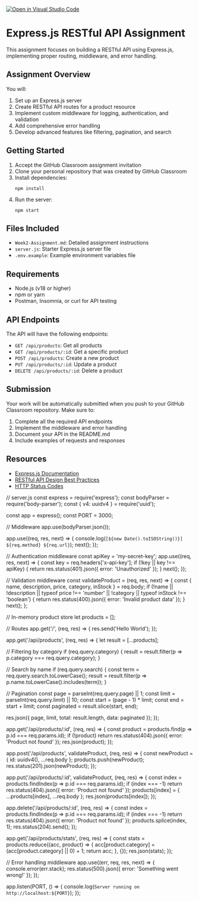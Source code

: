[![Open in Visual Studio Code](https://classroom.github.com/assets/open-in-vscode-2e0aaae1b6195c2367325f4f02e2d04e9abb55f0b24a779b69b11b9e10269abc.svg)](https://classroom.github.com/online_ide?assignment_repo_id=19915649&assignment_repo_type=AssignmentRepo)
# Express.js RESTful API Assignment

This assignment focuses on building a RESTful API using Express.js, implementing proper routing, middleware, and error handling.

## Assignment Overview

You will:
1. Set up an Express.js server
2. Create RESTful API routes for a product resource
3. Implement custom middleware for logging, authentication, and validation
4. Add comprehensive error handling
5. Develop advanced features like filtering, pagination, and search

## Getting Started

1. Accept the GitHub Classroom assignment invitation
2. Clone your personal repository that was created by GitHub Classroom
3. Install dependencies:
   ```
   npm install
   ```
4. Run the server:
   ```
   npm start
   ```

## Files Included

- `Week2-Assignment.md`: Detailed assignment instructions
- `server.js`: Starter Express.js server file
- `.env.example`: Example environment variables file

## Requirements

- Node.js (v18 or higher)
- npm or yarn
- Postman, Insomnia, or curl for API testing

## API Endpoints

The API will have the following endpoints:

- `GET /api/products`: Get all products
- `GET /api/products/:id`: Get a specific product
- `POST /api/products`: Create a new product
- `PUT /api/products/:id`: Update a product
- `DELETE /api/products/:id`: Delete a product

## Submission

Your work will be automatically submitted when you push to your GitHub Classroom repository. Make sure to:

1. Complete all the required API endpoints
2. Implement the middleware and error handling
3. Document your API in the README.md
4. Include examples of requests and responses

## Resources

- [Express.js Documentation](https://expressjs.com/)
- [RESTful API Design Best Practices](https://restfulapi.net/)
- [HTTP Status Codes](https://developer.mozilla.org/en-US/docs/Web/HTTP/Status)


// server.js
const express = require('express');
const bodyParser = require('body-parser');
const { v4: uuidv4 } = require('uuid');

const app = express();
const PORT = 3000;

// Middleware
app.use(bodyParser.json());

app.use((req, res, next) => {
  console.log(`[${new Date().toISOString()}] ${req.method} ${req.url}`);
  next();
});

// Authentication middleware
const apiKey = 'my-secret-key';
app.use((req, res, next) => {
  const key = req.headers['x-api-key'];
  if (!key || key !== apiKey) {
    return res.status(401).json({ error: 'Unauthorized' });
  }
  next();
});

// Validation middleware
const validateProduct = (req, res, next) => {
  const { name, description, price, category, inStock } = req.body;
  if (!name || !description || typeof price !== 'number' || !category || typeof inStock !== 'boolean') {
    return res.status(400).json({ error: 'Invalid product data' });
  }
  next();
};

// In-memory product store
let products = [];

// Routes
app.get('/', (req, res) => {
  res.send('Hello World');
});

app.get('/api/products', (req, res) => {
  let result = [...products];

  // Filtering by category
  if (req.query.category) {
    result = result.filter(p => p.category === req.query.category);
  }

  // Search by name
  if (req.query.search) {
    const term = req.query.search.toLowerCase();
    result = result.filter(p => p.name.toLowerCase().includes(term));
  }

  // Pagination
  const page = parseInt(req.query.page) || 1;
  const limit = parseInt(req.query.limit) || 10;
  const start = (page - 1) * limit;
  const end = start + limit;
  const paginated = result.slice(start, end);

  res.json({ page, limit, total: result.length, data: paginated });
});

app.get('/api/products/:id', (req, res) => {
  const product = products.find(p => p.id === req.params.id);
  if (!product) return res.status(404).json({ error: 'Product not found' });
  res.json(product);
});

app.post('/api/products', validateProduct, (req, res) => {
  const newProduct = { id: uuidv4(), ...req.body };
  products.push(newProduct);
  res.status(201).json(newProduct);
});

app.put('/api/products/:id', validateProduct, (req, res) => {
  const index = products.findIndex(p => p.id === req.params.id);
  if (index === -1) return res.status(404).json({ error: 'Product not found' });
  products[index] = { ...products[index], ...req.body };
  res.json(products[index]);
});

app.delete('/api/products/:id', (req, res) => {
  const index = products.findIndex(p => p.id === req.params.id);
  if (index === -1) return res.status(404).json({ error: 'Product not found' });
  products.splice(index, 1);
  res.status(204).send();
});

app.get('/api/products/stats', (req, res) => {
  const stats = products.reduce((acc, product) => {
    acc[product.category] = (acc[product.category] || 0) + 1;
    return acc;
  }, {});
  res.json(stats);
});

// Error handling middleware
app.use((err, req, res, next) => {
  console.error(err.stack);
  res.status(500).json({ error: 'Something went wrong!' });
});

app.listen(PORT, () => {
  console.log(`Server running on http://localhost:${PORT}`);
});
